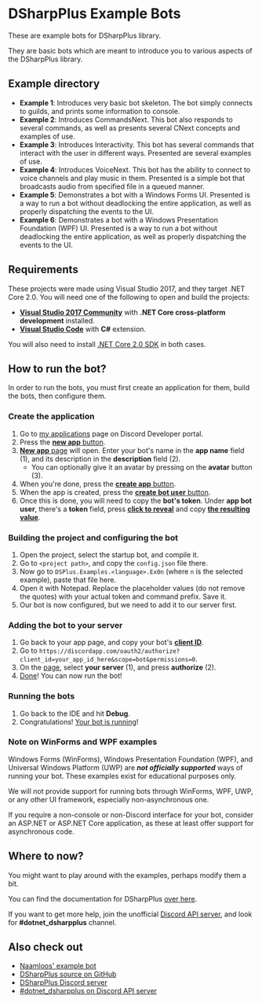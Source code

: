 # DSharpPlus Example Bots
These are example bots for DSharpPlus library.

They are basic bots which are meant to introduce you to various aspects of the DSharpPlus library.

## Example directory
* **Example 1**: Introduces very basic bot skeleton. The bot simply connects to guilds, and prints some information to console.
* **Example 2**: Introduces CommandsNext. This bot also responds to several commands, as well as presents several CNext concepts and examples of use.
* **Example 3**: Introduces Interactivity. This bot has several commands that interact with the user in different ways. Presented are several examples of use.
* **Example 4**: Introduces VoiceNext. This bot has the ability to connect to voice channels and play music in them. Presented is a simple bot that broadcasts audio from specified file in a queued manner.
* **Example 5**: Demonstrates a bot with a Windows Forms UI. Presented is a way to run a bot without deadlocking the entire application, as well as properly dispatching the events to the UI.
* **Example 6**: Demonstrates a bot with a Windows Presentation Foundation (WPF) UI. Presented is a way to run a bot without deadlocking the entire application, as well as properly dispatching the events to the UI.

## Requirements
These projects were made using Visual Studio 2017, and they target .NET Core 2.0. You will need one of the following to open and build the projects:

* [**Visual Studio 2017 Community**](https://www.visualstudio.com/thank-you-downloading-visual-studio/?sku=Community&rel=15) with **.NET Core cross-platform development** installed.
* [**Visual Studio Code**](https://code.visualstudio.com/download) with **C#** extension.

You will also need to install [.NET Core 2.0 SDK](https://www.microsoft.com/net/download/core) in both cases.

## How to run the bot?
In order to run the bots, you must first create an application for them, build the bots, then configure them.

### Create the application
1. Go to [my applications](https://discordapp.com/developers/applications/me) page on Discord Developer portal.
2. Press the [**new app** button](http://i.imgur.com/IVsPyNw.png).
3. [**New app** page](http://i.imgur.com/3mrEG9x.png) will open. Enter your bot's name in the **app name** field (1), and its description in the **description** field (2).
   * You can optionally give it an avatar by pressing on the **avatar** button (3).
4. When you're done, press the [**create app** button](http://i.imgur.com/ur3HFng.png).
5. When the app is created, press the [**create bot user** button](http://i.imgur.com/b69CHy7.png).
6. Once this is done, you will need to copy the **bot's token**. Under **app bot user**, there's a **token** field, press [**click to reveal**](http://i.imgur.com/00b4Nt8.png) and copy [**the resulting value**](http://i.imgur.com/Lt2uhcN.png).

### Building the project and configuring the bot
1. Open the project, select the startup bot, and compile it.
2. Go to `<project path>`, and copy the `config.json` file there.
3. Now go to `DSPlus.Examples.<language>.Ex0n` (where `n` is the selected example), paste that file here.
4. Open it with Notepad. Replace the placeholder values (do not remove the quotes) with your actual token and command prefix. Save it.
5. Our bot is now configured, but we need to add it to our server first.

### Adding the bot to your server
1. Go back to your app page, and copy your bot's [**client ID**](http://i.imgur.com/NuAPpoY.png).
2. Go to `https://discordapp.com/oauth2/authorize?client_id=your_app_id_here&scope=bot&permissions=0`.
3. On the [page](http://i.imgur.com/QeH0o5S.png), select **your server** (1), and press **authorize** (2).
4. [Done](http://i.imgur.com/LF1gpm2.png)! You can now run the bot!

### Running the bots
1. Go back to the IDE and hit **Debug**.
2. Congratulations! [Your bot is running](http://i.imgur.com/VXpCt1P.png)!

### Note on WinForms and WPF examples
Windows Forms (WinForms), Windows Presentation Foundation (WPF), and Universal Windows Platform (UWP) are ***not officially supported*** ways of running your bot. These examples exist for educational purposes only.

We will not provide support for running bots through WinForms, WPF, UWP, or any other UI framework, especially non-asynchronous one.

If you require a non-console or non-Discord interface for your bot, consider an ASP.NET or ASP.NET Core application, as these at least offer support for asynchronous code.

## Where to now?
You might want to play around with the examples, perhaps modify them a bit.

You can find the documentation for DSharpPlus [over here](https://dsharpplus.emzi0767.com/).

If you want to get more help, join the unofficial [Discord API server](https://discord.gg/discord-api), and look for **#dotnet_dsharpplus** channel.

## Also check out
* [Naamloos' example bot](https://github.com/NaamloosDT/DSharpPlus-example)
* [DSharpPlus source on GitHub](https://github.com/NaamloosDT/DSharpPlus)
* [DSharpPlus Discord server](https://discord.gg/KeAS3pU)
* [#dotnet_dsharpplus on Discord API server](https://discord.gg/N4WeVd)
